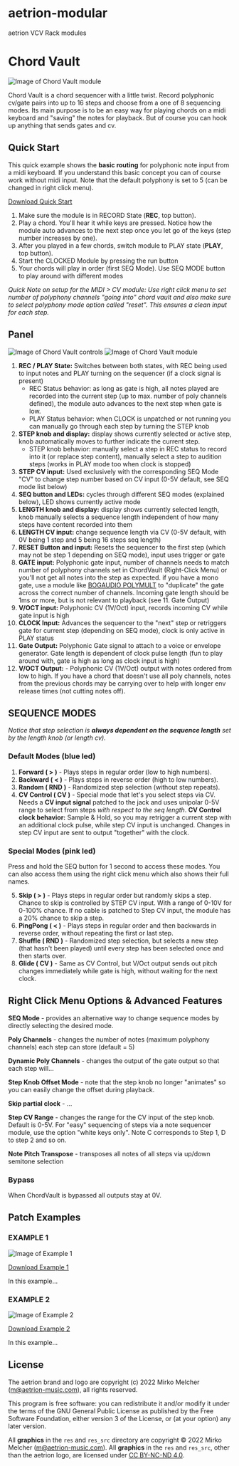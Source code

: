 # aetrion-modular
aetrion VCV Rack modules

# Chord Vault
![Image of Chord Vault module](../images/chordvault.png)

Chord Vault is a chord sequencer with a little twist.
Record polyphonic cv/gate pairs into up to 16 steps and choose from a one of 8 sequencing modes.
Its main purpose is to be an easy way for playing chords on a midi keyboard and "saving" the notes for playback.
But of course you can hook up anything that sends gates and cv.

## Quick Start
This quick example shows the **basic routing** for polyphonic note input from a midi keyboard. If you understand this basic concept you can of course work without midi input.
Note that the default polyphony is set to 5 (can be changed in right click menu).

[Download Quick Start](../examples/ChordVault_QuickStart.vcvs?raw=true)

1. Make sure the module is in RECORD State (**REC**, top button).
2. Play a chord. You'll hear it while keys are pressed. Notice how the module auto advances to the next step once you let go of the keys (step number increases by one).
3. After you played in a few chords, switch module to PLAY state (**PLAY**, top button).
4. Start the CLOCKED Module by pressing the run button
5. Your chords will play in order (first SEQ Mode). Use SEQ MODE button to play around with different modes

*Quick Note on setup for the MIDI > CV module: Use right click menu to set number of polyphony channels "going into" chord vault and also make sure to select polyphony mode option called "reset". This ensures a clean input for each step.*

## Panel

![Image of Chord Vault controls](../images/chordvault_controls.png)
![Image of Chord Vault module](./images/Chord%20Vault%20Manual%20Numbered%20Panel.png)

1. **REC / PLAY State:** Switches between both states, with REC being used to input notes and PLAY turning on the sequencer (if a clock signal is present)
	- REC Status behavior: as long as gate is high, all notes played are recorded into the current step (up to max. number of poly channels defined), the module auto advances to the next step when gate is low.
	- PLAY Status behavior: when CLOCK is unpatched or not running you can manually go through each step by turning the STEP knob
2. **STEP knob and display:** display shows currently selected or active step, knob automatically moves to further indicate the current step.
	- STEP knob behavior: manually select a step in REC status to record into it (or replace step content), manually select a step to audition steps (works in PLAY mode too when clock is stopped)
3. **STEP CV input:** Used exclusively with the corresponding SEQ Mode "CV" to change step number based on CV input (0-5V default, see SEQ mode list below)
4. **SEQ button and LEDs:** cycles through different SEQ modes (explained below), LED shows currently active mode
5. **LENGTH knob and display:** display shows currently selected length, knob manually selects a sequence length independent of how many steps have content recorded into them
6. **LENGTH CV input:** change sequence length via CV (0-5V default, with 0V being 1 step and 5 being 16 steps seq length)
7. **RESET Button and input:** Resets the sequencer to the first step (which may not be step 1 depending on SEQ mode), input uses trigger or gate
8. **GATE input:** Polyphonic gate input, number of channels needs to match number of polyphony channels set in ChordVault (Right-Click Menu) or you'll not get all notes into the step as expected. if you have a mono gate, use a module like [BOGAUDIO POLYMULT](https://library.vcvrack.com/Bogaudio/Bogaudio-PolyMult) to "duplicate" the gate across the correct number of channels. Incoming gate length should be 1ms or more, but is not relevant to playback (see 11. Gate Output)
9. **V/OCT input:** Polyphonic CV (1V/Oct) input, records incoming CV while gate input is high 
10. **CLOCK Input:** Advances the sequencer to the "next" step or retriggers gate for current step (depending on SEQ mode), clock is only active in PLAY status
11. **Gate Output:** Polyphonic Gate signal to attach to a voice or envelope generator. Gate length is dependent of clock pulse length (fun to play around with, gate is high as long as clock input is high)
12. **V/OCT Output:** - Polyphonic CV (1V/Oct) output with notes ordered from low to high. If you have a chord that doesn't use all poly channels, notes from the previous chords may be carrying over to help with longer env release times (not cutting notes off).

## SEQUENCE MODES
*Notice that step selection is **always dependent on the sequence length** set by the length knob (or length cv).*

### Default Modes (blue led)
1. **Forward ( > )** - Plays steps in regular order (low to high numbers).
2. **Backward ( < )** - Plays steps in reverse order (high to low numbers).
3. **Random ( RND )** - Randomized step selection (without step repeats).
4. **CV Control ( CV )** - Special mode that let's you select steps via CV. Needs a **CV input signal** patched to the jack and uses unipolar 0-5V range to select from steps *with respect to the seq length*. 
**CV Control clock behavior:** Sample & Hold, so you may retrigger a current step with an additional clock pulse, while step CV input is unchanged. Changes in step CV input are sent to output "together" with the clock. 
### Special Modes (pink led)
Press and hold the SEQ button for 1 second to access these modes. You can also access them using the right click menu which also shows their full names.

5. **Skip ( > )** - Plays steps in regular order but randomly skips a step. Chance to skip is controlled by STEP CV input. With a range of 0-10V for 0-100% chance. If no cable is patched to Step CV input, the module has a 20% chance to skip a step.
6. **PingPong ( < )** - Plays steps in regular order and then backwards in reverse order, without repeating the first or last step.
7. **Shuffle ( RND )** - Randomized step selection, but selects a new step (that hasn't been played) until every step has been selected once and then starts over.
8. **Glide ( CV )** - Same as CV Control, but V/Oct output sends out pitch changes immediately while gate is high, without waiting for the next clock.



## Right Click Menu Options & Advanced Features

**SEQ Mode** - provides an alternative way to change sequence modes by directly selecting the desired mode.

**Poly Channels** - changes the number of notes (maximum polyphony channels) each step can store (default = 5)

**Dynamic Poly Channels** - changes the output of the gate output so that each step will...

**Step Knob Offset Mode** - note that the step knob no longer "animates" so you can easily change the offset during playback.

**Skip partial clock** - ...

**Step CV Range** - changes the range for the CV input of the step knob. Default is 0-5V. For "easy" sequencing of steps via a note sequencer module, use
the option "white keys only". Note C corresponds to Step 1, D to step 2 and so on.

**Note Pitch Transpose** - transposes all notes of all steps via up/down semitone selection


### Bypass

When ChordVault is bypassed all outputs stay at 0V.

## Patch Examples

### EXAMPLE 1

![Image of Example 1](../images/example_1.png)

[Download Example 1](../examples/ChordVault_Example1.vcvs?raw=true)

In this example...

### EXAMPLE 2

![Image of Example 2](../images/example_2.png)

[Download Example 2](../examples/ChordVault_Example2.vcvs?raw=true)

In this example...


## License

The aetrion brand and logo are copyright (c) 2022 Mirko Melcher (m@aetrion-music.com), all rights reserved.

This program is free software: you can redistribute it and/or modify it under the terms of the GNU General Public License as published by the Free Software Foundation, either version 3 of the License, or (at your option) any later version.

All **graphics** in the `res` and `res_src` directory are copyright © 2022 Mirko Melcher (m@aetrion-music.com).
All **graphics** in the `res` and `res_src`, other than the aetrion logo, are licensed under [CC BY-NC-ND 4.0](https://creativecommons.org/licenses/by-nc-nd/4.0/).
